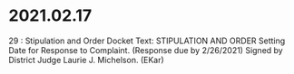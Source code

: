 # 2021.02.17

29 : Stipulation and Order
Docket Text: STIPULATION AND ORDER Setting Date for Response to Complaint. (Response due by 2/26/2021) Signed by District Judge Laurie J. Michelson. (EKar) 
